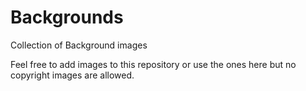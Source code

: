 # Backgrounds
Collection of Background images

Feel free to add images to this repository or use the ones here but no copyright images are allowed.
